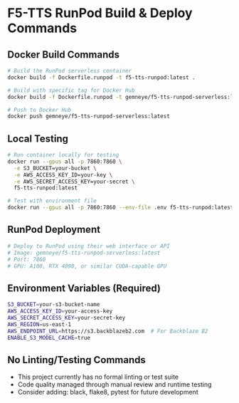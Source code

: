 # F5-TTS RunPod Build & Deploy Commands

## Docker Build Commands
```bash
# Build the RunPod serverless container
docker build -f Dockerfile.runpod -t f5-tts-runpod:latest .

# Build with specific tag for Docker Hub
docker build -f Dockerfile.runpod -t gemneye/f5-tts-runpod-serverless:latest .

# Push to Docker Hub
docker push gemneye/f5-tts-runpod-serverless:latest
```

## Local Testing
```bash
# Run container locally for testing
docker run --gpus all -p 7860:7860 \
  -e S3_BUCKET=your-bucket \
  -e AWS_ACCESS_KEY_ID=your-key \
  -e AWS_SECRET_ACCESS_KEY=your-secret \
  f5-tts-runpod:latest

# Test with environment file
docker run --gpus all -p 7860:7860 --env-file .env f5-tts-runpod:latest
```

## RunPod Deployment
```bash
# Deploy to RunPod using their web interface or API
# Image: gemneye/f5-tts-runpod-serverless:latest
# Port: 7860
# GPU: A100, RTX 4090, or similar CUDA-capable GPU
```

## Environment Variables (Required)
```bash
S3_BUCKET=your-s3-bucket-name
AWS_ACCESS_KEY_ID=your-access-key
AWS_SECRET_ACCESS_KEY=your-secret-key
AWS_REGION=us-east-1
AWS_ENDPOINT_URL=https://s3.backblazeb2.com  # For Backblaze B2
ENABLE_S3_MODEL_CACHE=true
```

## No Linting/Testing Commands
- This project currently has no formal linting or test suite
- Code quality managed through manual review and runtime testing
- Consider adding: black, flake8, pytest for future development